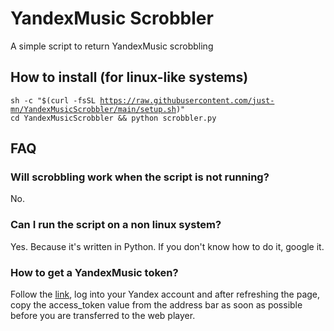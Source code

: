 # YandexMusic Scrobbler
A simple script to return YandexMusic scrobbling 
## How to install (for linux-like systems)
<code>sh -c "$(curl -fsSL https://raw.githubusercontent.com/just-mn/YandexMusicScrobbler/main/setup.sh)" cd YandexMusicScrobbler && python scrobbler.py</code>
## FAQ
### Will scrobbling work when the script is not running?
No.
### Can I run the script on a non linux system?
Yes. Because it's written in Python. If you don't know how to do it, google it.
### How to get a YandexMusic token?
Follow the [link](https://oauth.yandex.com/authorize?response_type=token&client_id=23cabbbdc6cd418abb4b39c32c41195d), log into your Yandex account and after refreshing the page, copy the access_token value from the address bar as soon as possible before you are transferred to the web player.

